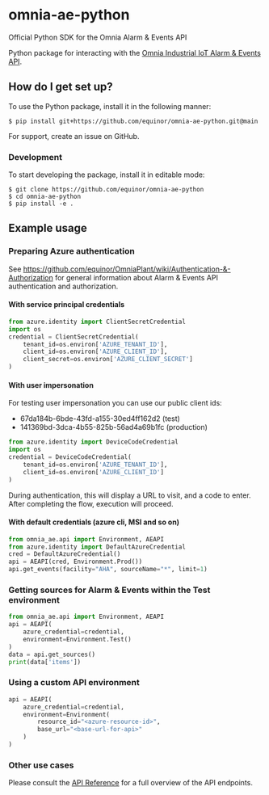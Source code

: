 # omnia-ae-python
Official Python SDK for the Omnia Alarm &amp; Events API

Python package for interacting with the [Omnia Industrial IoT Alarm & Events API](https://github.com/equinor/OmniaPlant/wiki).

## How do I get set up? ###

To use the Python package, install it in the following manner:

```
$ pip install git+https://github.com/equinor/omnia-ae-python.git@main
```

For support, create an issue on GitHub.

### Development

To start developing the package, install it in editable mode:

```
$ git clone https://github.com/equinor/omnia-ae-python
$ cd omnia-ae-python
$ pip install -e .
```

## Example usage

### Preparing Azure authentication

See https://github.com/equinor/OmniaPlant/wiki/Authentication-&-Authorization for general information about Alarm & Events API authentication and authorization.

#### With service principal credentials

```python
from azure.identity import ClientSecretCredential
import os
credential = ClientSecretCredential(
    tenant_id=os.environ['AZURE_TENANT_ID'],
    client_id=os.environ['AZURE_CLIENT_ID'],
    client_secret=os.environ['AZURE_CLIENT_SECRET']
)
```

#### With user impersonation

For testing user impersonation you can use our public client ids:

- 67da184b-6bde-43fd-a155-30ed4ff162d2 (test)
- 141369bd-3dca-4b55-825b-56ad4a69b1fc (production)

```python
from azure.identity import DeviceCodeCredential
import os
credential = DeviceCodeCredential(
    tenant_id=os.environ['AZURE_TENANT_ID'],
    client_id=os.environ['AZURE_CLIENT_ID']
)
```

During authentication, this will display a URL to visit, and a code to enter. After completing
the flow, execution will proceed.

#### With default credentials (azure cli, MSI and so on)

```python
from omnia_ae.api import Environment, AEAPI
from azure.identity import DefaultAzureCredential
cred = DefaultAzureCredential()
api = AEAPI(cred, Environment.Prod())
api.get_events(facility="AHA", sourceName="*", limit=1)
```

### Getting sources for Alarm & Events within the Test environment

```python
from omnia_ae.api import Environment, AEAPI
api = AEAPI(
    azure_credential=credential,
    environment=Environment.Test()
)
data = api.get_sources()
print(data['items'])

```

### Using a custom API environment

```python
api = AEAPI(
    azure_credential=credential,
    environment=Environment(
        resource_id="<azure-resource-id>",
        base_url="<base-url-for-api>"
    )
)
```

### Other use cases

Please consult the [API Reference](https://api.equinor.com/api-details#api=iiot-ae-api-v1) for a full overview of the API endpoints.